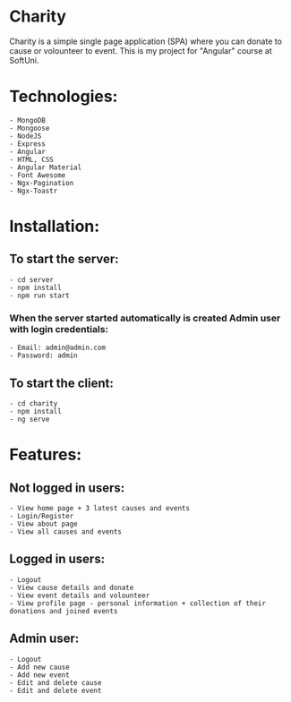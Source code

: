 # Charity
Charity is a simple single page application (SPA) where you can donate to cause or volounteer to event. This is my project for "Angular" course at SoftUni.

# Technologies:
    - MongoDB
    - Mongoose
    - NodeJS    
    - Express
    - Angular
    - HTML, CSS
    - Angular Material
    - Font Awesome
    - Ngx-Pagination
    - Ngx-Toastr

# Installation:

## To start the server:
    - cd server
    - npm install
    - npm run start

### When the server started automatically is created Admin user with login credentials:
    - Email: admin@admin.com
    - Password: admin

## To start the client:
    - cd charity
    - npm install
    - ng serve


# Features:

## Not logged in users:
    - View home page + 3 latest causes and events
    - Login/Register
    - View about page
    - View all causes and events

## Logged in users:
    - Logout
    - View cause details and donate
    - View event details and volounteer
    - View profile page - personal information + collection of their donations and joined events
   
## Admin user:
    - Logout
    - Add new cause
    - Add new event
    - Edit and delete cause
    - Edit and delete event